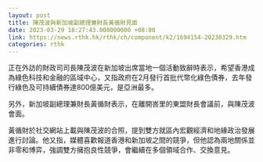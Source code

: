 ```yaml
---
layout: post
title: 陳茂波與新加坡副總理兼財長黃循財見面
date: 2023-03-29 18:27:43.000000000 +08:00
link: https://news.rthk.hk/rthk/ch/component/k2/1694154-20230329.htm
categories: rthk
---
```


正在外訪的財政司司長陳茂波在新加坡出席當地一個活動致辭時表示，希望香港成為綠色科技和金融的區域中心，又指政府在2月發行首批代幣化綠色債券，去年發行綠色及可持續債券達800億美元，是亞洲最多。

另外，新加坡副總理兼財長黃循財表示，在離開峇里的東盟財長會議前，與陳茂波會面。

黃循財於社交網站上載與陳茂波的合照，提到雙方就區內宏觀經濟和地緣政治發展進行討論。他又指，媒體喜歡報道香港和新加坡之間的競爭，但他認為兩地關係並非零和博弈，強調雙方擁抱良性競爭，會繼續在多個領域合作、交換意見。
